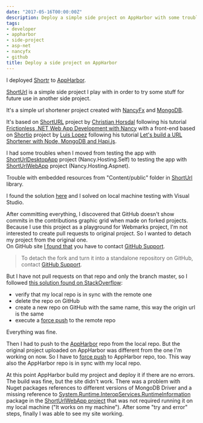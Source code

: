 ```yaml
---
date: "2017-05-16T00:00:00Z"
description: Deploy a simple side project on AppHarbor with some troubles.
tags:
- developer
- appharbor
- side-project
- asp-net
- nancyfx
- github
title: Deploy a side project on AppHarbor
---
```


I deployed [Shortr](http://shortr.apphb.com/) to [AppHarbor](https://appharbor.com/).

[ShortUrl](https://github.com/kingsor/ShortURL) is a simple side project I play with in order to try some stuff for future use in another side project.

It's a simple url shortener project created with [NancyFx](http://nancyfx.org/) and [MongoDB](https://www.mongodb.com/).

It's based on [ShortURL](https://github.com/horsdal/ShortURL) project by [Christian Horsdal](https://github.com/horsdal) following his tutorial [Frictionless .NET Web App Development with Nancy](http://www.horsdal-consult.dk/2011/11/frictionless-net-web-app-development.html) with a front-end based on [Shortio](https://github.com/luishendrix92/shortio) project by [Luis Lopez](https://github.com/luishendrix92) following his tutorial [Let's build a URL Shortener with Node, MongoDB and Hapi.js](https://www.codetuts.tech/build-a-url-shortener-node-hapi-js/).

I had some troubles when I moved from testing the app with [ShortUrlDesktopApp](https://github.com/kingsor/ShortURL/tree/master/ShortUrlDesktopApp) project (Nancy.Hosting.Self) to testing the app with [ShortUrlWebApp](https://github.com/kingsor/ShortURL/tree/master/ShortUrlWebApp) project (Nancy.Hosting.Aspnet). 

Trouble with embedded resources from "Content/public" folder in [ShortUrl](https://github.com/kingsor/ShortURL/tree/master/ShortUrl) library.

I found the solution [here](https://groups.google.com/forum/#!msg/nancy-web-framework/N3neO1FJ3Qc/NzooDTVSUFIJ) and I solved on local machine testing with Visual Studio.

After committing everything, I discovered that GitHub doesn't show commits in the contributions graphic grid when made on forked projects.  
Because I use this project as a playground for Webmarks project, I'm not interested to create pull requests to original project. So I wanted to detach my project from the original one.  
On GitHub site [I found that](https://help.github.com/articles/why-are-my-contributions-not-showing-up-on-my-profile/#commit-was-made-in-a-fork) you have to contact [GitHub Support](https://github.com/contact).
> To detach the fork and turn it into a standalone repository on GitHub, contact [GitHub Support](https://github.com/contact).

But I have not pull requests on that repo and only the branch master, so I followed [this solution found on StackOverflow](http://stackoverflow.com/a/18390313/2768802):

* verify that my local repo is in sync with the remote one
* delete the repo on GitHub
* create a new repo on GitHub with the same name, this way the origin url is the same
* execute a [force push](https://twitter.com/dbelcham/status/392364417242775552) to the remote repo

Everything was fine.

Then I had to push to the [AppHarbor](https://appharbor.com/) repo from the local repo. But the original project uploaded on AppHarbor was different from the one I'm working on now. So I have to [force push](https://twitter.com/dbelcham/status/392364417242775552) to AppHarbor repo, too. This way also the AppHarbor repo is in sync with my local repo.

At this point AppHarbor build my project and deploy it if there are no errors. The build was fine, but the site didn't work. There was a problem with Nuget packages references to different versions of MongoDB Driver and a missing reference to [System.Runtime.InteropServices.RuntimeInformation](https://www.nuget.org/packages/System.Runtime.InteropServices.RuntimeInformation/) package in the [ShortUrlWebApp project](https://github.com/kingsor/ShortURL/tree/master/ShortUrlWebApp) that was not required running it on my local machine ("It works on my machine"). After some "try and error" steps, finally I was able to see my site working.